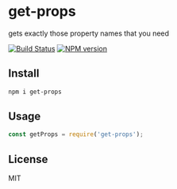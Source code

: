 # get-props

gets exactly those property names that you need

[![Build Status][travis-image]][travis-url]
[![NPM version][npm-image]][npm-url]

## Install

```bash
npm i get-props
```

## Usage

```js
const getProps = require('get-props');
```

## License

MIT

[npm-url]: https://npmjs.org/package/get-props
[npm-image]: https://badge.fury.io/js/get-props.svg
[travis-url]: https://travis-ci.org/astur/get-props
[travis-image]: https://travis-ci.org/astur/get-props.svg?branch=master